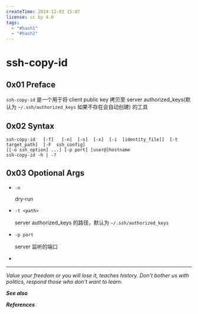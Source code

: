 ```yaml
---
createTime: 2024-12-03 15:07
license: cc by 4.0
tags:
  - "#hash1"
  - "#hash2"
---
```


# ssh-copy-id

## 0x01 Preface

`ssh-copy-id` 是一个用于将 client public key 拷贝至 server authorized_keys(默认为 `~/.ssh/authorized_keys` 如果不存在会自动创建) 的工具

## 0x02 Syntax

```
ssh-copy-id   [-f]   [-n]  [-s]  [-x]  [-i  [identity_file]]  [-t  target_path]  [-F  ssh_config]
[[-o ssh_option] ...] [-p port] [user@]hostname
ssh-copy-id -h | -?
```

## 0x03 Opotional Args

- `-n`

	dry-run

- `-t <path>`

	server authorized_keys 的路径，默认为 `~/.ssh/authorized_keys`

- `-p port`

	server 监听的端口

- 

---
*Value your freedom or you will lose it, teaches history. Don't bother us with politics, respond those who don't want to learn.*

***See also***



***References***


